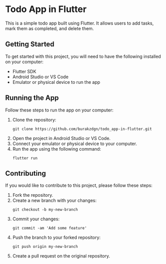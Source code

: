 <h1>Todo App in Flutter</h1>
  
  <p>This is a simple todo app built using Flutter. It allows users to add tasks, mark them as completed, and delete them.</p>

  <h2>Getting Started</h2>

  <p>To get started with this project, you will need to have the following installed on your computer:</p>

  <ul>
    <li>Flutter SDK</li>
    <li>Android Studio or VS Code</li>
    <li>Emulator or physical device to run the app</li>
  </ul>

  <h2>Running the App</h2>

  <p>Follow these steps to run the app on your computer:</p>

  <ol>
    <li>Clone the repository:</li>
    <pre><code>git clone https://github.com/burakzdgn/todo_app-in-flutter.git</code></pre>
    <li>Open the project in Android Studio or VS Code.</li>
    <li>Connect your emulator or physical device to your computer.</li>
    <li>Run the app using the following command:</li>
    <pre><code>flutter run</code></pre>
  </ol>

  <h2>Contributing</h2>

  <p>If you would like to contribute to this project, please follow these steps:</p>

  <ol>
    <li>Fork the repository.</li>
    <li>Create a new branch with your changes:</li>
    <pre><code>git checkout -b my-new-branch</code></pre>
    <li>Commit your changes:</li>
    <pre><code>git commit -am 'Add some feature'</code></pre>
    <li>Push the branch to your forked repository:</li>
    <pre><code>git push origin my-new-branch</code></pre>
    <li>Create a pull request on the original repository.</li>
  </ol>
